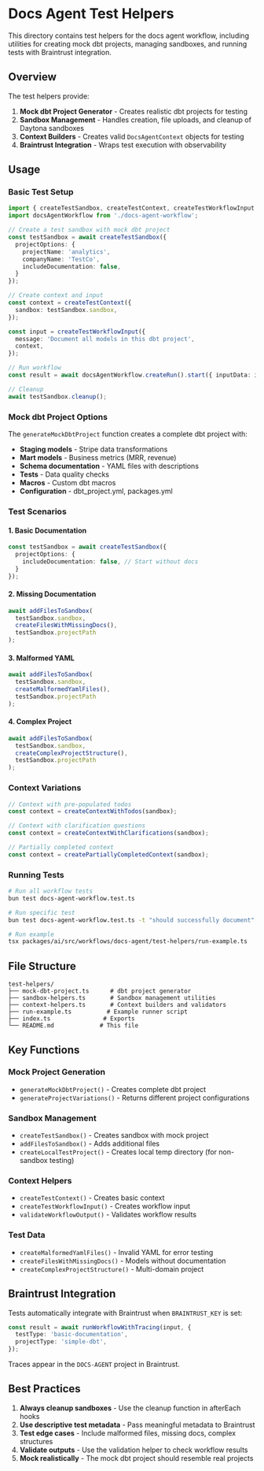 # Docs Agent Test Helpers

This directory contains test helpers for the docs agent workflow, including utilities for creating mock dbt projects, managing sandboxes, and running tests with Braintrust integration.

## Overview

The test helpers provide:

1. **Mock dbt Project Generator** - Creates realistic dbt projects for testing
2. **Sandbox Management** - Handles creation, file uploads, and cleanup of Daytona sandboxes
3. **Context Builders** - Creates valid `DocsAgentContext` objects for testing
4. **Braintrust Integration** - Wraps test execution with observability

## Usage

### Basic Test Setup

```typescript
import { createTestSandbox, createTestContext, createTestWorkflowInput } from './test-helpers';
import docsAgentWorkflow from './docs-agent-workflow';

// Create a test sandbox with mock dbt project
const testSandbox = await createTestSandbox({
  projectOptions: {
    projectName: 'analytics',
    companyName: 'TestCo',
    includeDocumentation: false,
  }
});

// Create context and input
const context = createTestContext({
  sandbox: testSandbox.sandbox,
});

const input = createTestWorkflowInput({
  message: 'Document all models in this dbt project',
  context,
});

// Run workflow
const result = await docsAgentWorkflow.createRun().start({ inputData: input });

// Cleanup
await testSandbox.cleanup();
```

### Mock dbt Project Options

The `generateMockDbtProject` function creates a complete dbt project with:

- **Staging models** - Stripe data transformations
- **Mart models** - Business metrics (MRR, revenue)
- **Schema documentation** - YAML files with descriptions
- **Tests** - Data quality checks
- **Macros** - Custom dbt macros
- **Configuration** - dbt_project.yml, packages.yml

### Test Scenarios

#### 1. Basic Documentation
```typescript
const testSandbox = await createTestSandbox({
  projectOptions: {
    includeDocumentation: false, // Start without docs
  }
});
```

#### 2. Missing Documentation
```typescript
await addFilesToSandbox(
  testSandbox.sandbox,
  createFilesWithMissingDocs(),
  testSandbox.projectPath
);
```

#### 3. Malformed YAML
```typescript
await addFilesToSandbox(
  testSandbox.sandbox,
  createMalformedYamlFiles(),
  testSandbox.projectPath
);
```

#### 4. Complex Project
```typescript
await addFilesToSandbox(
  testSandbox.sandbox,
  createComplexProjectStructure(),
  testSandbox.projectPath
);
```

### Context Variations

```typescript
// Context with pre-populated todos
const context = createContextWithTodos(sandbox);

// Context with clarification questions
const context = createContextWithClarifications(sandbox);

// Partially completed context
const context = createPartiallyCompletedContext(sandbox);
```

### Running Tests

```bash
# Run all workflow tests
bun test docs-agent-workflow.test.ts

# Run specific test
bun test docs-agent-workflow.test.ts -t "should successfully document"

# Run example
tsx packages/ai/src/workflows/docs-agent/test-helpers/run-example.ts
```

## File Structure

```
test-helpers/
├── mock-dbt-project.ts      # dbt project generator
├── sandbox-helpers.ts       # Sandbox management utilities
├── context-helpers.ts       # Context builders and validators
├── run-example.ts          # Example runner script
├── index.ts               # Exports
└── README.md             # This file
```

## Key Functions

### Mock Project Generation
- `generateMockDbtProject()` - Creates complete dbt project
- `generateProjectVariations()` - Returns different project configurations

### Sandbox Management
- `createTestSandbox()` - Creates sandbox with mock project
- `addFilesToSandbox()` - Adds additional files
- `createLocalTestProject()` - Creates local temp directory (for non-sandbox testing)

### Context Helpers
- `createTestContext()` - Creates basic context
- `createTestWorkflowInput()` - Creates workflow input
- `validateWorkflowOutput()` - Validates workflow results

### Test Data
- `createMalformedYamlFiles()` - Invalid YAML for error testing
- `createFilesWithMissingDocs()` - Models without documentation
- `createComplexProjectStructure()` - Multi-domain project

## Braintrust Integration

Tests automatically integrate with Braintrust when `BRAINTRUST_KEY` is set:

```typescript
const result = await runWorkflowWithTracing(input, {
  testType: 'basic-documentation',
  projectType: 'simple-dbt',
});
```

Traces appear in the `DOCS-AGENT` project in Braintrust.

## Best Practices

1. **Always cleanup sandboxes** - Use the cleanup function in afterEach hooks
2. **Use descriptive test metadata** - Pass meaningful metadata to Braintrust
3. **Test edge cases** - Include malformed files, missing docs, complex structures
4. **Validate outputs** - Use the validation helper to check workflow results
5. **Mock realistically** - The mock dbt project should resemble real projects